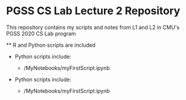 # PGSS CS Lab Lecture 2 Repository
This repository contains my scripts and notes from L1 and L2 in CMU's PGSS 2020 CS Lab program

** R and Python scripts are included
- Python scripts include:
  * /MyNotebooks/myFirstScript.ipynb

- Python scripts include:
  * /MyNotebooks/myFirstScript.ipynb
